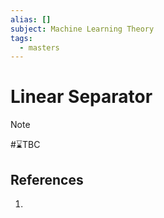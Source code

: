 ```yaml
---
alias: []
subject: Machine Learning Theory
tags:
  - masters
---
```

# Linear Separator

>[!note]
> #⌛TBC 

## References
1. 